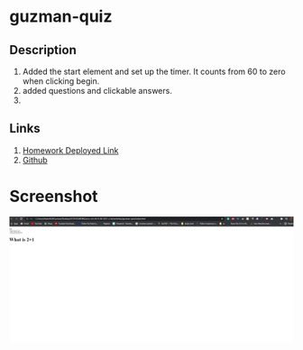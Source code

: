 
# guzman-quiz

## Description 
1. Added the start element and set up the timer. It counts from 60 to zero when clicking begin.
2. added questions and clickable answers.
3. 
## Links 

1. [Homework Deployed Link](https://liladobe.github.io/guzman-quiz/)
2. [Github](https://github.com/LilAdobe/guzman-quiz)

# Screenshot
<img src='assets/screenshotquiz.png'>